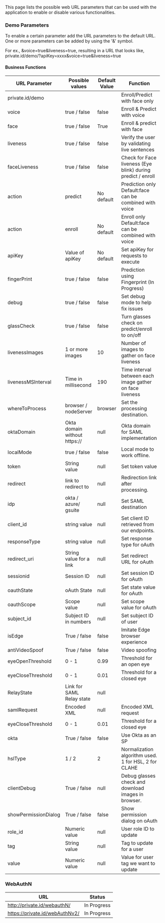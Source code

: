 This page lists the possible web URL parameters that can be used with the application to enable or disable various functionalities.

### Demo Parameters

To enable a certain parameter add the URL parameters to the default URL. One or more parameters can be added by using the '&' symbol.  

For ex., &voice=true&liveness=true, resulting in a URL that looks like, private.id/demo/?apiKey=xxxx&voice=true&liveness=true

#### Business Functions

|URL Parameter | Possible values |Default Value|Function | 
|-----|----|---|-----|
|private.id/demo|||Enroll/Predict with face only|
|voice|true / false|false|Enroll & Predict with voice|
|face| true / false|True|Enroll & predict with face|
|liveness|true / false|false|Verify the user by validating live sentences|
|faceLiveness| true / false|false|Check for Face liveness (Eye blink) during predict / enroll|
|action|predict|No default|Prediction only Default:face can be combined with voice|
|action|enroll|No default|Enroll only Default:face can be combined with voice|
|apiKey| Value of apiKey|No default|Set apiKey for requests to execute|
|fingerPrint|true / false|false|Prediction using Fingerprint (In Progress)|
|debug|true / false|false|Set debug mode to help fix issues|
|glassCheck|true / false|false|Turn glasses check on predict/enroll to on/off|
|livenessImages| 1 or more images|10|Number of images to gather on face liveness|
|livenessMSInterval| Time in millisecond |190|Time interval between each image gather on face liveness|
|whereToProcess|browser / nodeServer|browser|Set the processing destination.|
|oktaDomain|Okta domain without https://|null|Okta domain for SAML implementation|
|localMode|true / false|false|Local mode to work offline.|
|token|String value|null|Set token value|
|redirect|link to redirect to|null|Redirection link after processing.|
|idp|okta / azure/ gsuite|null|Set SAML destination|
|client_id|string value|null|Set client ID retrieved from our endpoints.|
|responseType|string value|null|Set response type for oAuth|
|redirect_uri|String value for a link|null|Set redirect URL for oAuth|
|sessionid|Session ID|null|Set session ID for oAuth|
|oauthState|oAuth State|null|Set state value for oAuth|
|oauthScope|Scope value|null|Set scope value for oAuth|
|subject_id|Subject ID in numbers|null|Set subject ID of user|
|isEdge|True / false|false|Imitate Edge browser experience|
|antiVideoSpoof|True / false|false|Video spoofing|
|eyeOpenThreshold| 0 - 1|0.99|Threshold for an open eye|
|eyeCloseThreshold| 0 - 1|0.01|Threshold for a closed eye|
|RelayState| Link for SAML Relay state|null||
|samlRequest| Encoded XML|null|Encoded XML request|
|eyeCloseThreshold| 0 - 1|0.01|Threshold for a closed eye|
|okta|True / false|false|Use Okta as an SP|
|hslType|1 / 2|2|Normalization algorithm used. 1 for HSL, 2 for CLAHE|
|clientDebug|True / false|null|Debug glasses check and download images in browser.|
|showPermissionDialog|True / false|false|Show permission dialog on oAuth|
|role_id|Numeric value|null|User role ID to update|
|tag|String value|null|Tag to update for a user|
|value|Numeric value|null|Value for user tag we want to update|



### WebAuthN
|URL|Status|
|---|---|
|http://private.id/webauthN/|In Progress|
|https://private.id/webAuthNv2/|In Progress|